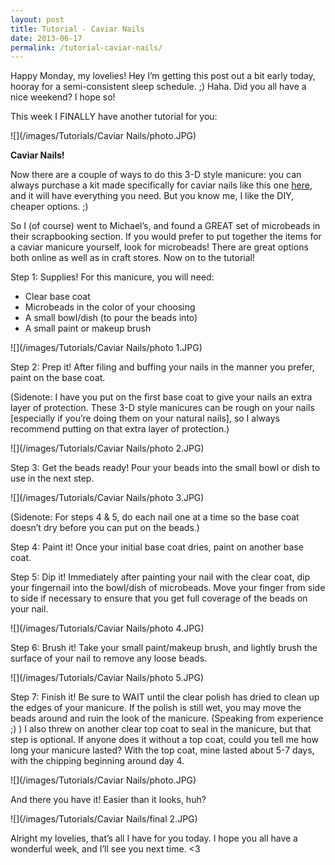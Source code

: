 ```yaml
---
layout: post
title: Tutorial - Caviar Nails
date: 2013-06-17
permalink: /tutorial-caviar-nails/
---
```


Happy Monday, my lovelies! Hey I’m getting this post out a bit early today, hooray for a semi-consistent sleep schedule. ;) Haha. Did you all have a nice weekend? I hope so!

This week I FINALLY have another tutorial for you:

![](/images/Tutorials/Caviar Nails/photo.JPG)

**Caviar Nails!**

Now there are a couple of ways to do this 3-D style manicure: you can always purchase a kit made specifically for caviar nails like this one [here](https://www.amazon.com/Ciat%C3%A9-Caviar-ManicureTM-Rainbow/dp/B007SYYZG6/ref=pd_bxgy_194_img_2?_encoding=UTF8&psc=1&refRID=7SQJ43MNHXTS8YY0FS3X), and it will have everything you need. But you know me, I like the DIY, cheaper options. ;)

So I (of course) went to Michael’s, and found a GREAT set of microbeads in their scrapbooking section. If you would prefer to put together the items for a caviar manicure yourself, look for microbeads! There are great options both online as well as in craft stores. Now on to the tutorial!

Step 1: Supplies! For this manicure, you will need:

- Clear base coat
- Microbeads in the color of your choosing
- A small bowl/dish (to pour the beads into)
- A small paint or makeup brush

![](/images/Tutorials/Caviar Nails/photo 1.JPG)

Step 2: Prep it! After filing and buffing your nails in the manner you prefer, paint on the base coat.

(Sidenote: I have you put on the first base coat to give your nails an extra layer of protection. These 3-D style manicures can be rough on your nails [especially if you’re doing them on your natural nails], so I always recommend  putting on that extra layer of protection.)

![](/images/Tutorials/Caviar Nails/photo 2.JPG)

Step 3: Get the beads ready! Pour your beads into the small bowl or dish to use in the next step.

![](/images/Tutorials/Caviar Nails/photo 3.JPG)

(Sidenote: For steps 4 & 5, do each nail one at a time so the base coat doesn’t dry before you can put on the beads.)

 Step 4: Paint it! Once your initial base coat dries, paint on another base coat.

Step 5: Dip it! Immediately after painting your nail with the clear coat, dip your fingernail into the bowl/dish of microbeads. Move your finger from side to side if necessary to ensure that you get full coverage of the beads on your nail.

![](/images/Tutorials/Caviar Nails/photo 4.JPG)

Step 6: Brush it! Take your small paint/makeup brush, and lightly brush the surface of your nail to remove any loose beads.

![](/images/Tutorials/Caviar Nails/photo 5.JPG)

Step 7: Finish it! Be sure to WAIT until the clear polish has dried to clean up the edges of your manicure. If the polish is still wet, you may move the beads around and ruin the look of the manicure. (Speaking from experience ;) ) I also threw on another clear top coat to seal in the manicure, but that step is optional. If anyone does it without a top coat, could you tell me how long your manicure lasted? With the top coat, mine lasted about 5-7 days, with the chipping beginning around day 4.

![](/images/Tutorials/Caviar Nails/photo.JPG)

And there you have it! Easier than it looks, huh?

![](/images/Tutorials/Caviar Nails/final 2.JPG)

Alright my lovelies, that’s all I have for you today. I hope you all have a wonderful week, and I’ll see you next time. <3